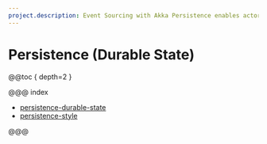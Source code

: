 ```yaml
---
project.description: Event Sourcing with Akka Persistence enables actors to persist your events for recovery on failure or when migrated within a cluster.
---
```


# Persistence (Durable State)

@@toc { depth=2 }

@@@ index

* [persistence-durable-state](persistence-durable-state.md)
* [persistence-style](persistence-style-durable-state.md)

@@@
